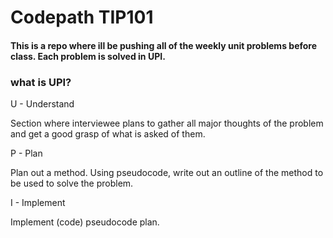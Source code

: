 # Codepath TIP101
#### This is a repo where ill be pushing all of the weekly unit problems before class.  Each problem is solved in UPI.
### what is UPI?
U - Understand

Section where interviewee plans to gather all major thoughts of the problem and get a good grasp of what is asked of them.

P - Plan

Plan out a method.  Using pseudocode, write out an outline of the method to be used to solve the problem.

I - Implement

Implement (code) pseudocode plan.